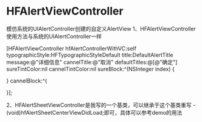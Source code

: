 # HFAlertViewController
模仿系统的UIAlertController创建的自定义AlertView
1、HFAlertViewController使用方法与系统的UIAlertController一样

[HFAlertViewController hfAlertControllerWithVC:self typographicStyle:HFTypographicStyleDefault title:DefaultAlertTitle message:@"详细信息" cannelTitle:@"取消" defaultTitles:@[@"确定"] sureTintColor:nil cannelTintColor:nil sureBlock:^(NSInteger index) {

} cannelBlock:^{

}];


2、HFAlertSheetViewController是我写的一个基类，可以继承于这个基类重写 - (void)hfAlertSheetCenterViewDidLoad;即可，具体可以参考demo的用法
